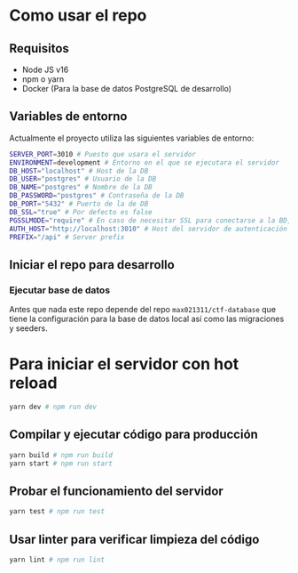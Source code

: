 # Como usar el repo

## Requisitos
- Node JS v16
- npm o yarn
- Docker (Para la base de datos PostgreSQL de desarrollo)

## Variables de entorno

Actualmente el proyecto utiliza las siguientes variables de entorno:
```bash
SERVER_PORT=3010 # Puesto que usara el servidor
ENVIRONMENT=development # Entorno en el que se ejecutara el servidor
DB_HOST="localhost" # Host de la DB
DB_USER="postgres" # Usuario de la DB
DB_NAME="postgres" # Nombre de la DB
DB_PASSWORD="postgres" # Contraseña de la DB
DB_PORT="5432" # Puerto de la de DB
DB_SSL="true" # Por defecto es false
PGSSLMODE="require" # En caso de necesitar SSL para conectarse a la BD, sino omitirlo
AUTH_HOST="http://localhost:3010" # Host del servidor de autenticación
PREFIX="/api" # Server prefix
```

## Iniciar el repo para desarrollo

### Ejecutar base de datos

Antes que nada este repo depende del repo `max021311/ctf-database` que tiene la configuración para la base de datos local así como las migraciones y seeders.

# Para iniciar el servidor con hot reload
```bash
yarn dev # npm run dev
```

## Compilar y ejecutar código para producción
```bash
yarn build # npm run build
yarn start # npm run start
```

## Probar el funcionamiento del servidor
```bash
yarn test # npm run test
```

## Usar linter para verificar limpieza del código
```bash
yarn lint # npm run lint
```
